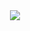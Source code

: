 
<div align="center">
<img src="https://github-readme-streak-stats.herokuapp.com?user=ANDYOUKNOWHY&theme=tokyonight&hide_border=true&date_format=j%2Fn%5B%2FY%5D&mode=weekly"></img>
</div>
